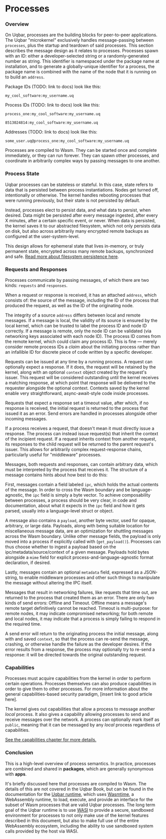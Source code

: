 # Processes

### Overview

On Uqbar, processes are the building blocks for peer-to-peer applications.
The Uqbar "microkernel" exclusively handles message-passing between `processes`, plus the startup and teardown of said processes.
This section describes the message design as it relates to processes.
Processes spawn with an ID: either a developer-selected string or a randomly-generated number as string.
This identifier is namespaced under the package name at installation, and to generate a globally-unique identifier for a process, the package name is combined with the name of the node that it is running on to build an `address`.

Package IDs (TODO: link to docs) look like this:

`my_cool_software:my_username.uq`

Process IDs (TODO: link to docs) look like this:

`process_one:my_cool_software:my_username.uq`

`8513024814:my_cool_software:my_username.uq`

Addresses (TODO: link to docs) look like this:

`some_user.uq@process_one:my_cool_software:my_username.uq`

Processes are compiled to Wasm. They can be started once and complete immediately, or they can run forever.
They can spawn other processes, and coordinate in arbitrarily complex ways by passing messages to one another.

### Process State

Uqbar processes can be stateless or stateful.
In this case, state refers to data that is persisted between process instantiations.
Nodes get turned off, intentionally or otherwise.
The kernel handles rebooting processes that were running previously, but their state is not persisted by default.

Instead, processes elect to persist data, and what data to persist, when desired.
Data might be persisted after every message ingested, after every X minutes, after a certain specific event, or never.
When data is persisted, the kernel saves it to our abstracted filesystem, which not only persists data on disk, but also across arbitrarily many encrypted remote backups as configured at the user-system-level.

This design allows for ephemeral state that lives in-memory, or truly permanent state, encrypted across many remote backups, synchronized and safe. [Read more about filesystem persistence here](./filesystem.md).

### Requests and Responses

Processes communicate by passing messages, of which there are two kinds: `requests` and `responses`.

When a request or response is received, it has an attached `address`, which consists of: the source of the message, including the ID of the process that produced the request, as well as the ID of the originating node.

The integrity of a source `address` differs between local and remote messages.
If a message is local, the validity of its source is ensured by the local kernel, which can be trusted to label the process ID and node ID correctly.
If a message is remote, only the node ID can be validated (via networking keys associated with each node ID).
The process ID comes from the remote kernel, which could claim any process ID.
This is fine — merely consider remote process IDs a *claim* about the initiating process rather than an infallible ID for discrete piece of code written by a specific developer.

Requests can be issued at any time by a running process.
A request can optionally expect a response.
If it does, the request will be retained by the kernel, along with an optional `context` object created by the request's issuer.
This request will be considered outstanding until the kernel receives a matching response, at which point that response will be delivered to the requester alongside the optional context.
Contexts saved by the kernel enable very straightforward, async-await-style code inside processes.

Requests that expect a response set a timeout value, after which, if no response is received, the initial request is returned to the process that issued it as an error.
Send errors are handled in processes alongside other incoming messages.

If a process receives a request, that doesn't mean it must directly issue a response.
The process can instead issue request(s) that inherit the context of the incipient request.
If a request inherits context from another request, its responses to the child request will be returned to the parent request's issuer.
This allows for arbitrarily complex request-response chains, particularly useful for "middleware" processes.

Messages, both requests and responses, can contain arbitrary data, which must be interpreted by the process that receives it.
The structure of a message contains hints about how best to do this:

First, messages contain a field labeled `ipc`, which holds the actual contents of the message.
In order to cross the Wasm boundary and be language-agnostic, the `ipc` field is simply a byte vector.
To achieve composability between processes, a process should be very clear, in code and documentation, about what it expects in the `ipc` field and how it gets parsed, usually into a language-level struct or object.

A message also contains a `payload`, another byte vector, used for opaque, arbitrary, or large data.
Payloads, along with being suitable location for miscellaneous message data, are an optimization for shuttling messages across the Wasm boundary.
Unlike other message fields, the payload is only moved into a process if explicitly called with (`get_payload()`).
Processes can thus choose whether to ingest a payload based on the ipc/metadata/source/context of a given message.
Payloads hold bytes alongside a `mime` field for explicit process-and-language-agnostic format declaration, if desired.

Lastly, messages contain an optional `metadata` field, expressed as a JSON-string, to enable middleware processes and other such things to manipulate the message without altering the IPC itself.

Messages that result in networking failures, like requests that time out, are returned to the process that created them as an error.
There are only two kinds of send errors: Offline and Timeout.
Offline means a message's remote target definitively cannot be reached.
Timeout is multi-purpose: for remote nodes, it may indicate compromised networking; for both remote and local nodes, it may indicate that a process is simply failing to respond in the required time.

A send error will return to the originating process the initial message, along with and saved `context`, so that the process can re-send the message, crashing, or otherwise handle the failure as the developer desires.
If the error results from a response, the process may optionally try to re-send a response: it will be directed towards the original outstanding request.

### Capabilities

Processes must acquire capabilities from the kernel in order to perform certain operations.
Processes themselves can also produce capabilities in order to give them to other processes.
For more information about the general capabilities-based security paradigm, [insert link to good article here].

The kernel gives out capabilities that allow a process to message another *local* process.
It also gives a capability allowing processes to send and receive messages over the network.
A process can optionally mark itself as `public`, meaning that it can be messaged by any *local* process regardless of capabilities.

[See the capabilities chapter for more details.](./process-capabilities.md)

### Conclusion

This is a high-level overview of process semantics.
In practice, processes are combined and shared in **packages**, which are generally synonymous with **apps**.

It's briefly discussed here that processes are compiled to Wasm.
The details of this are not covered in the Uqbar Book, but can be found in the documentation for the [Uqbar runtime](https://github.com/uqbar-dao/uqbar), which uses [Wasmtime](https://wasmtime.dev/), a WebAssembly runtime, to load, execute, and provide an interface for the subset of Wasm processes that are valid Uqbar processes.
The long term goal of the Uqbar runtime is to use [WASI](https://wasi.dev/) to provide a secure, sandboxed environment for processes to not only make use of the kernel features described in this document, but also to make full use of the entire WebAssembly ecosystem, including the ability to use sandboxed system calls provided by the host via WASI.
